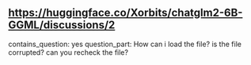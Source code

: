## https://huggingface.co/Xorbits/chatglm2-6B-GGML/discussions/2

contains_question: yes
question_part: How can i load the file? is the file corrupted? can you recheck the file?